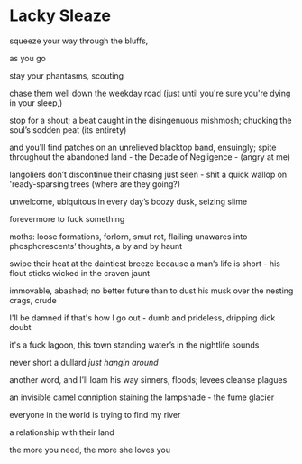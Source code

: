 # Lacky Sleaze
squeeze your way through the bluffs,

as you go

stay your phantasms, scouting

chase them well down the weekday road
(just until you're sure you're dying in your sleep,)

stop for a shout; a beat
caught in the disingenuous mishmosh;
chucking the soul’s sodden peat
(its entirety)

and you'll find patches on an unrelieved blacktop band,
ensuingly;
spite throughout the abandoned land - 
the Decade of Negligence - 
(angry at me)

langoliers don’t discontinue their chasing
just seen - 
shit a quick wallop on 'ready-sparsing trees
(where are they going?)

unwelcome,
ubiquitous 
in every day’s 
boozy dusk, seizing
slime

forevermore to fuck something

moths: loose formations,
forlorn, smut rot,
flailing unawares into phosphorescents’ thoughts,
a by and by haunt

swipe their heat at the daintiest breeze
because a man’s life is short - 
his flout sticks wicked
in the craven jaunt

immovable, abashed; 
no better future than to dust his musk over the nesting crags,
crude

I'll be damned if that's how I go out -
dumb and prideless,
dripping dick doubt

it's a fuck lagoon, this town
standing water’s in the nightlife sounds

never short a dullard
*just hangin around*

another word,
and I’ll loam his way
sinners, floods;
levees cleanse plagues

an invisible camel conniption
staining the lampshade - the fume glacier

everyone in the world is trying to find my river

a relationship with their land

the more you need,
the more she loves you

